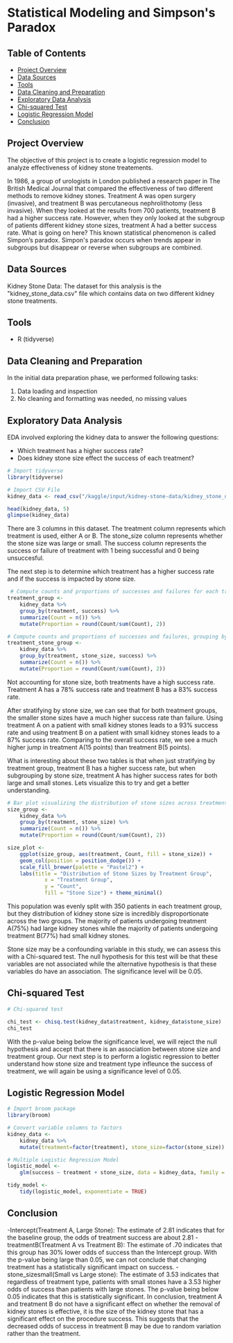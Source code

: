 # Statistical Modeling and Simpson's Paradox

## Table of Contents
- [Project Overview](#project-overview)
- [Data Sources](#data-sources)
- [Tools](#tools)
- [Data Cleaning and Preparation](#data-cleaning-and-preparation)
- [Exploratory Data Analysis](#exploratory-data-analysis)
- [Chi-squared Test](#chi-squared-test)
- [Logistic Regression Model](#logistic-regression-model)
- [Conclusion](#conclusion)



## Project Overview

The objective of this project is to create a logistic regression model to analyze effectiveness of kidney stone treatements. 

In 1986, a group of urologists in London published a research paper in The British Medical Journal that compared the effectiveness of two different methods to remove kidney stones. Treatment A was open surgery (invasive), and treatment B was percutaneous nephrolithotomy (less invasive). When they looked at the results from 700 patients, treatment B had a higher success rate. However, when they only looked at the subgroup of patients different kidney stone sizes, treatment A had a better success rate. What is going on here? This known statistical phenomenon is called Simpon’s paradox. Simpon's paradox occurs when trends appear in subgroups but disappear or reverse when subgroups are combined.

## Data Sources
Kidney Stone Data: The dataset for this analysis is the "kidney_stone_data.csv" file which contains data on two different kidney stone treatments. 

## Tools
- R (tidyverse)

##  Data Cleaning and Preparation
In the initial data preparation phase, we performed following tasks:
1. Data loading and inspection
2. No cleaning and formatting was needed, no missing values

## Exploratory Data Analysis
EDA involved exploring the kidney data to answer the following questions:
- Which treatment has a higher success rate?
- Does kidney stone size effect the success of each treatment?

```R
# Import tidyverse
library(tidyverse)

# Import CSV File
kidney_data <- read_csv("/kaggle/input/kidney-stone-data/kidney_stone_data.csv")

head(kidney_data, 5)
glimpse(kidney_data)
```
There are 3 columns in this dataset. The treatment column represents which treatment is used, either A or B. The stone_size column represents whether the stone size was large or small. The success column represents the success or failure of treatment with 1 being successful and 0 being unsuccesful.

The next step is to determine which treatment has a higher success rate and if the success is impacted by stone size.
```R
 # Compute counts and proportions of successes and failures for each treatment group
treatment_group <-
    kidney_data %>%
    group_by(treatment, success) %>%
    summarize(Count = n()) %>%
    mutate(Proportion = round(Count/sum(Count), 2))

# Compute counts and proportions of successes and failures, grouping by treatment and stone size
treatment_stone_group <-
    kidney_data %>%
    group_by(treatment, stone_size, success) %>%
    summarize(Count = n()) %>%
    mutate(Proportion = round(Count/sum(Count), 2))
```
Not accounting for stone size, both treatments have a high success rate. Treatment A has a 78% success rate and treatment B has a 83% success rate. 

After stratifying by stone size, we can see that for both treatment groups, the smaller stone sizes have a much higher success rate than failure. Using treatment A on a patient with small kidney stones leads to a 93% success rate and using treatment B on a patient with small kidney stones leads to a 87% success rate. Comparing to the overall success rate, we see a much higher jump in treatment A(15 points) than treatment B(5 points).

What is interesting about these two tables is that when just stratifying by treatment group, treatment B has a higher success rate, but when subgrouping by stone size, treatment A has higher success rates for both large and small stones. Lets visualize this to try and get a better understanding.

```R
# Bar plot visualizing the distribution of stone sizes across treatment groups
size_group <- 
    kidney_data %>%
    group_by(treatment, stone_size) %>%
    summarize(Count = n()) %>%
    mutate(Proportion = round(Count/sum(Count), 2))

size_plot <-
    ggplot(size_group, aes(treatment, Count, fill = stone_size)) +
    geom_col(position = position_dodge()) +
    scale_fill_brewer(palette = "Pastel2") +
    labs(title = "Distribution of Stone Sizes by Treatment Group",
            x = "Treatment Group",
            y = "Count", 
            fill = "Stone Size") + theme_minimal()
```
This population was evenly split with 350 patients in each treatment group, but they distribution of kidney stone size is incredibly disproportionate across the two groups. The majority of patients undergoing treatment A(75%) had large kidney stones while the majority of patients undergoing treatment B(77%) had small kidney stones.

Stone size may be a confounding variable in this study, we can assess this with a Chi-squared test. The null hypothesis for this test will be that these variables are not associated while the alternative hypothesis is that these variables do have an association. The significance level will be 0.05.

## Chi-squared Test
```R
# Chi-squared test

chi_test <- chisq.test(kidney_data$treatment, kidney_data$stone_size)
chi_test
```
With the p-value being below the significance level, we will reject the null hypothesis and accept that there is an association between stone size and treatment group. Our next step is to perform a logistic regression to better understand how stone size and treatment type infleunce the success of treatment, we will again be using a significance level of 0.05.

## Logistic Regression Model
```R
# Import broom package 
library(broom)

# Convert variable columns to factors
kidney_data <-
    kidney_data %>%
    mutate(treatment=factor(treatment), stone_size=factor(stone_size))

# Multiple Logistic Regression Model
logistic_model <- 
    glm(success ~ treatment + stone_size, data = kidney_data, family = binomial(link = "logit"))

tidy_model <-
    tidy(logistic_model, exponentiate = TRUE)
```
## Conclusion
-Intercept(Treatment A, Large Stone): The estimate of 2.81 indicates that for the baseline group, the odds of treatment success are about 2.81
-treatmentB(Treatment A vs Treatment B): The estimate of .70 indicates that this group has 30% lower odds of success than the Intercept group. With the p-value being large than 0.05, we can not conclude that changing treatment has a statistically significant impact on success.
-stone_sizesmall(Small vs Large stone): The estimate of 3.53 indicates that regardless of treatment type, patients with small stones have a 3.53 higher odds of success than patients with large stones. The p-value being below 0.05 indicates that this is statistically significant.
In conclusion, treatment A and treatment B do not have a significant effect on whether the removal of kidney stones is effective, it is the size of the kidney stone that has a significant effect on the procedure success. This suggests that the decreased odds of success in treatment B may be due to random variation rather than the treatment.
